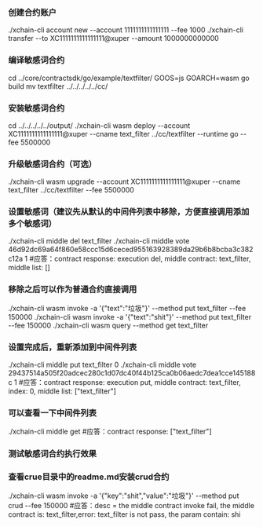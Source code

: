 ### 创建合约账户
./xchain-cli account new --account 1111111111111111 --fee 1000
./xchain-cli transfer --to XC1111111111111111@xuper --amount 1000000000000

### 编译敏感词合约
cd ../core/contractsdk/go/example/textfilter/
GOOS=js GOARCH=wasm go build
mv textfilter ../../../../../cc/

### 安装敏感词合约
cd ../../../../../output/
./xchain-cli wasm deploy --account XC1111111111111111@xuper --cname text_filter ../cc/textfilter --runtime go --fee 5500000
### 升级敏感词合约（可选）
./xchain-cli wasm upgrade --account XC1111111111111111@xuper --cname text_filter ../cc/textfilter --fee 5500000

### 设置敏感词（建议先从默认的中间件列表中移除，方便直接调用添加多个敏感词）
./xchain-cli middle del text_filter
./xchain-cli middle vote 46d92dc69a64f860e58ccc15d6ceced955163928389da29b6b8bcba3c382c12a 1
#应答：contract response: execution del, middle contract: text_filter, middle list: []

### 移除之后可以作为普通合约直接调用
./xchain-cli wasm invoke -a '{"text":"垃圾"}' --method put text_filter --fee 150000
./xchain-cli wasm invoke -a '{"text":"shit"}' --method put text_filter --fee 150000
./xchain-cli wasm query --method get text_filter

### 设置完成后，重新添加到中间件列表
./xchain-cli middle put text_filter 0
./xchain-cli middle vote 29437514a505f20adcec280c1d07dc40f44b125ca0b06aedc7dea1cce145188c 1
#应答：contract response: execution put, middle contract: text_filter, index: 0, middle list: ["text_filter"]

### 可以查看一下中间件列表
./xchain-cli middle get
#应答：contract response: ["text_filter"]

### 测试敏感词合约执行效果
### 查看crue目录中的readme.md安装crud合约
./xchain-cli wasm invoke -a '{"key":"shit","value":"垃圾"}' --method put crud --fee 150000
#应答：desc = the middle contract invoke fail, the middle contract is: text_filter,error: text_filter is not pass, the param contain: shi
